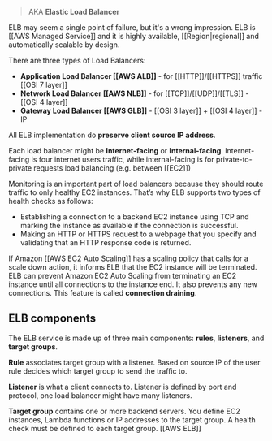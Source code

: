 > AKA **Elastic Load Balancer**

ELB may seem a single point of failure, but it's a wrong impression. ELB is [[AWS Managed Service]] and it is highly available, [[Region|regional]] and automatically scalable by design.

There are three types of Load Balancers:

- **Application Load Balancer [[AWS ALB]]** - for [[HTTP]]/[[HTTPS]] traffic [[OSI 7 layer]]
- **Network Load Balancer [[AWS NLB]]** - for [[TCP]]/[[UDP]]/[[TLS]] - [[OSI 4 layer]]
- **Gateway Load Balancer [[AWS GLB]]** - [[OSI 3 layer]] + [[OSI 4 layer]] - IP

All ELB implementation do **preserve client source IP address**.

Each load balancer might be **Internet-facing** or **Internal-facing**. Internet-facing is four internet users traffic, while internal-facing is for private-to-private requests load balancing (e.g. between [[EC2]])

Monitoring is an important part of load balancers because they should route traffic to only healthy EC2 instances. That’s why ELB supports two types of health checks as follows:

- Establishing a connection to a backend EC2 instance using TCP and marking the instance as available if the connection is successful.
- Making an HTTP or HTTPS request to a webpage that you specify and validating that an HTTP response code is returned.

If Amazon [[AWS EC2 Auto Scaling]] has a scaling policy that calls for a scale down action, it informs ELB that the EC2 instance will be terminated. ELB can prevent Amazon EC2 Auto Scaling from terminating an EC2 instance until all connections to the instance end. It also prevents any new connections. This feature is called **connection draining**.

## ELB components

The ELB service is made up of three main components: **rules**, **listeners**, and **target groups**.

**Rule** associates target group with a listener. Based on source IP of the user rule decides which target group to send the traffic to.

**Listener** is what a client connects to. Listener is defined by port and protocol, one load balancer might have many listeners.

**Target group** contains one or more backend servers. You define EC2 instances, Lambda functions or IP addresses to the target group. A health check must be defined to each target group.
[[AWS ELB]]